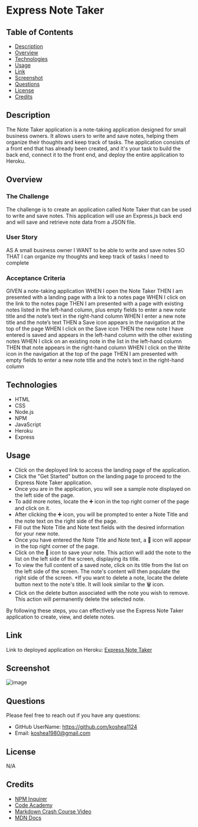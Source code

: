 # Express Note Taker

##  Table of Contents
- [Description](#description)
- [Overview](#overview)
- [Technologies](#technologies)
- [Usage](#usage)
- [Link](#link)
- [Screenshot](#screenshot)
- [Questions](#questions)
- [License](#screenshot)
- [Credits](#credits)

##  Description
The Note Taker application is a note-taking application designed for small business owners. It allows users to write and save notes, helping them organize their thoughts and keep track of tasks. The application consists of a front end that has already been created, and it's your task to build the back end, connect it to the front end, and deploy the entire application to Heroku.

##  Overview
###  The Challenge
The challenge is to create an application called Note Taker that can be used to write and save notes. This application will use an Express.js back end and will save and retrieve note data from a JSON file.
###  User Story
AS A small business owner
I WANT to be able to write and save notes
SO THAT I can organize my thoughts and keep track of tasks I need to complete

###  Acceptance Criteria
GIVEN a note-taking application
WHEN I open the Note Taker
THEN I am presented with a landing page with a link to a notes page
WHEN I click on the link to the notes page
THEN I am presented with a page with existing notes listed in the left-hand column, plus empty fields to enter a new note title and the note’s text in the right-hand column
WHEN I enter a new note title and the note’s text
THEN a Save icon appears in the navigation at the top of the page
WHEN I click on the Save icon
THEN the new note I have entered is saved and appears in the left-hand column with the other existing notes
WHEN I click on an existing note in the list in the left-hand column
THEN that note appears in the right-hand column
WHEN I click on the Write icon in the navigation at the top of the page
THEN I am presented with empty fields to enter a new note title and the note’s text in the right-hand column

##   Technologies
* HTML
* CSS
* Node.js
* NPM
* JavaScript
* Heroku
* Express
  
##  Usage
* Click on the deployed link to access the landing page of the application.
* Click the "Get Started" button on the landing page to proceed to the Express Note Taker application.
* Once you are in the application, you will see a sample note displayed on the left side of the page.
* To add more notes, locate the ➕ icon in the top right corner of the page and click on it.
* After clicking the ➕ icon, you will be prompted to enter a Note Title and the note text on the right side of the page.
* Fill out the Note Title and Note text fields with the desired information for your new note.
* Once you have entered the Note Title and Note text, a 💾 icon will appear in the top right corner of the page.
* Click on the 💾 icon to save your note. This action will add the note to the list on the left side of the screen, displaying its title.
* To view the full content of a saved note, click on its title from the list on the left side of the screen. The note's content will then populate the right side of the screen.
*If you want to delete a note, locate the delete button next to the note's title. It will look similar to the 🗑️ icon.
* Click on the delete button associated with the note you wish to remove. This action will permanently delete the selected note.

By following these steps, you can effectively use the Express Note Taker application to create, view, and delete notes.

##  Link
Link to deployed application on Heroku: [Express Note Taker](https://express-note-taker1124-5b562703edb6.herokuapp.com/notes)

##  Screenshot
![image](https://github.com/koshea1124/Express-Note-Taker/assets/119077249/737bdeb8-347f-41c1-918c-b52b15e4194e)

## Questions
Please feel free to reach out if you have any questions:
* GitHub UserName: https://github.com/koshea1124
* Email: koshea1980@gmail.com
  
## License
N/A

## Credits
* [NPM Inquirer](https://www.npmjs.com/package/inquirer)
* [Code Academy](https://www.codecademy.com/catalog)
* [Markdown Crash Course Video](https://www.youtube.com/watch?v=HUBNt18RFbo)
* [MDN Docs](https://developer.mozilla.org/en-US/)




